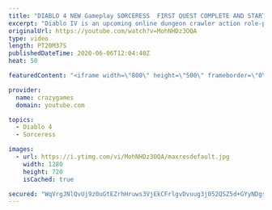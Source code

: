 ```yaml
---
title: "DIABLO 4 NEW Gameplay SORCERESS  FIRST QUEST COMPLETE AND START NEXT  CALL OF THE DEEP"
excerpt: "Diablo IV is an upcoming online dungeon crawler action role-playing game developed by Blizzard Entertainment, the fourth title in the Diablo series. The game ..."
originalUrl: https://youtube.com/watch?v=MohNHDz3OQA
type: video
length: PT20M37S
publishedDateTime: 2020-06-06T12:04:40Z
heat: 50

featuredContent: "<iframe width=\"800\" height=\"500\" frameborder=\"0\" src=\"https://www.youtube.com/embed/MohNHDz3OQA\" allow=\"accelerometer; autoplay; encrypted-media; gyroscope; picture-in-picture\" allowfullscreen></iframe>"

provider:
  name: crazygames
  domain: youtube.com

topics:
  - Diablo 4
  - Sorceress

images:
  - url: https://i.ytimg.com/vi/MohNHDz3OQA/maxresdefault.jpg
    width: 1280
    height: 720
    isCached: true

secured: "WqVrgJNlQvUj9z0uGtEZrhHruws3VjEkCFrlgvDvuug3j052QSZ5d+GYyNDgsZ7rXWFtEfzSYEkUrsivInvk0REiZ1Kyp0mw2LMvXTXWnxYmijogn7XktrbMCM6CSjjQls/zqf/oLZ8r7zcbp+TGyOuYppVU8psTEAs1PUOp7k8oygBrk2i3OkAEtUZftcPmATJGJBXr/LFz4pjTSu40cYaZVVnG6tYnk56QVgykGT+Ode2MJ5lmC+ielcicwmGmuQTEMIIvKsb5Otl/SPoarLU2VGD+k/nC5JLOyPfqQe0V7hJ8UwdJGAgpYwxaWEaPpeNl/fT8uW42F3bdlCCkWRJ4f0mnj6NvOABmvE7WukdApKvGMkUDA4DjQxpVMs9JICpJvGuZqWr+hZhkA0iUIz2DErKwA2cD7tgB+bk3mvY=;9rkmlzPoznM9Dykm2Bvu8g=="
---
```


